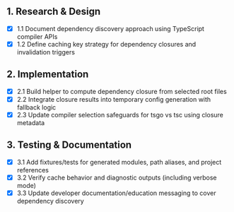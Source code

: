 ## 1. Research & Design

- [x] 1.1 Document dependency discovery approach using TypeScript compiler APIs
- [x] 1.2 Define caching key strategy for dependency closures and invalidation triggers

## 2. Implementation

- [x] 2.1 Build helper to compute dependency closure from selected root files
- [x] 2.2 Integrate closure results into temporary config generation with fallback logic
- [x] 2.3 Update compiler selection safeguards for tsgo vs tsc using closure metadata

## 3. Testing & Documentation

- [x] 3.1 Add fixtures/tests for generated modules, path aliases, and project references
- [x] 3.2 Verify cache behavior and diagnostic outputs (including verbose mode)
- [x] 3.3 Update developer documentation/education messaging to cover dependency discovery
